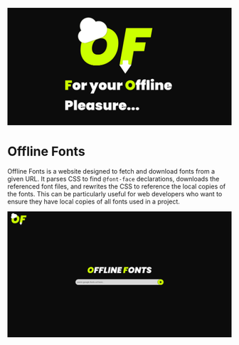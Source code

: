 ![Social Preview.svg](public%2Fassets%2Fimages%2FSocial%20Preview.svg)
# Offline Fonts
Offline Fonts is a website designed to fetch and download fonts from a given URL. It parses CSS to find `@font-face` declarations, downloads the referenced font files, and rewrites the CSS to reference the local copies of the fonts. This can be particularly useful for web developers who want to ensure they have local copies of all fonts used in a project.

![website.svg](public%2Fassets%2Fimages%2Fwebsite.svg)